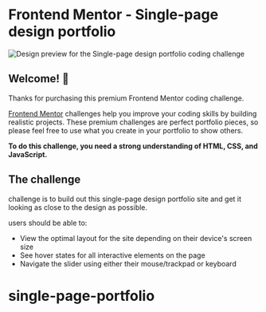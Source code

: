 # Frontend Mentor - Single-page design portfolio

![Design preview for the Single-page design portfolio coding challenge](./preview.jpg)

## Welcome! 👋

Thanks for purchasing this premium Frontend Mentor coding challenge.

[Frontend Mentor](https://www.frontendmentor.io) challenges help you improve your coding skills by building realistic projects. These premium challenges are perfect portfolio pieces, so please feel free to use what you create in your portfolio to show others.

**To do this challenge, you need a strong understanding of HTML, CSS, and JavaScript.**

## The challenge

challenge is to build out this single-page design portfolio site and get it looking as close to the design as possible.

users should be able to:

- View the optimal layout for the site depending on their device's screen size
- See hover states for all interactive elements on the page
- Navigate the slider using either their mouse/trackpad or keyboard
# single-page-portfolio
